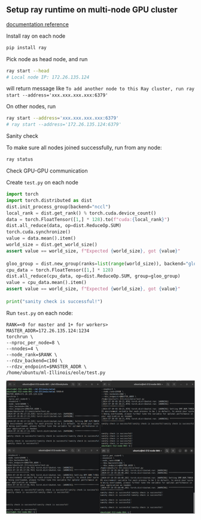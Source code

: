 
## Setup ray runtime on multi-node GPU cluster

[documentation reference](https://vllm--6529.org.readthedocs.build/en/6529/serving/distributed_serving.html#multi-node-inference-and-serving)

Install ray on each node
```bash
pip install ray
```

Pick node as head node, and run
```bash
ray start --head
# Local node IP: 172.26.135.124
```
will return message like `To add another node to this Ray cluster, run ray start --address='xxx.xxx.xxx.xxx:6379'`

On other nodes, run
```bash
ray start --address='xxx.xxx.xxx.xxx:6379'
# ray start --address='172.26.135.124:6379'
```

Sanity check

To make sure all nodes joined successfully, run from any node:
```bash
ray status
```

Check GPU-GPU communication

Create `test.py` on each node
```python
import torch
import torch.distributed as dist
dist.init_process_group(backend="nccl")
local_rank = dist.get_rank() % torch.cuda.device_count()
data = torch.FloatTensor([1,] * 128).to(f"cuda:{local_rank}")
dist.all_reduce(data, op=dist.ReduceOp.SUM)
torch.cuda.synchronize()
value = data.mean().item()
world_size = dist.get_world_size()
assert value == world_size, f"Expected {world_size}, got {value}"

gloo_group = dist.new_group(ranks=list(range(world_size)), backend="gloo")
cpu_data = torch.FloatTensor([1,] * 128)
dist.all_reduce(cpu_data, op=dist.ReduceOp.SUM, group=gloo_group)
value = cpu_data.mean().item()
assert value == world_size, f"Expected {world_size}, got {value}"

print("sanity check is successful!")
```

Run `test.py` on each node:
```
RANK=<0 for master and 1+ for workers>
MASTER_ADDR=172.26.135.124:1234
torchrun \
--nproc_per_node=8 \
--nnodes=4 \
--node_rank=$RANK \
--rdzv_backend=c10d \
--rdzv_endpoint=$MASTER_ADDR \
/home/ubuntu/ml-Illinois/eole/test.py
```

![alt text](image.png)
